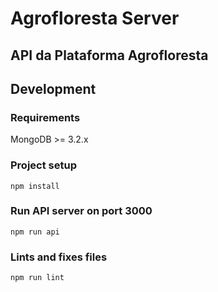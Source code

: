 # Agrofloresta Server

## API da Plataforma Agrofloresta

## Development

### Requirements

MongoDB >= 3.2.x

### Project setup
```
npm install
```
### Run API server on port 3000
```
npm run api
```

### Lints and fixes files
```
npm run lint
```
